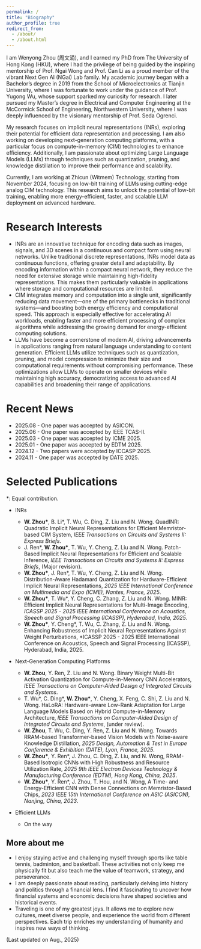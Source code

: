 ```yaml
---
permalink: /
title: "Biography"
author_profile: true
redirect_from: 
  - /about/
  - /about.html
---
```


I am Wenyong Zhou (周文涌), and I earned my PhD from The University of Hong Kong (HKU), where I had the privilege of being guided by the inspiring mentorship of Prof. Ngai Wong and Prof. Can Li as a proud member of the vibrant Next Gen AI (NGai) Lab family. My academic journey began with a Bachelor’s degree in 2019 from the School of Microelectronics at Tianjin University, where I was fortunate to work under the guidance of Prof. Yugong Wu, whose support sparked my curiosity for research. I later pursued my Master’s degree in Electrical and Computer Engineering at the McCormick School of Engineering, Northwestern University, where I was deeply influenced by the visionary mentorship of Prof. Seda Ogrenci.

My research focuses on implicit neural representations (INRs), exploring their potential for efficient data representation and processing. I am also working on developing next-generation computing platforms, with a particular focus on compute-in-memory (CIM) technologies to enhance efficiency. Additionally, I am passionate about optimizing Large Language Models (LLMs) through techniques such as quantization, pruning, and knowledge distillation to improve their performance and scalability.

Currently, I am working at Zhicun (Witmem) Technology, starting from November 2024, focusing on low-bit training of LLMs using cutting-edge analog CIM technology. This research aims to unlock the potential of low-bit training, enabling more energy-efficient, faster, and scalable LLM deployment on advanced hardware.


Research Interests
======
- INRs are an innovative technique for encoding data such as images, signals, and 3D scenes in a continuous and compact form using neural networks. Unlike traditional discrete representations, INRs model data as continuous functions, offering greater detail and adaptability. By encoding information within a compact neural network, they reduce the need for extensive storage while maintaining high-fidelity representations. This makes them particularly valuable in applications where storage and computational resources are limited.
- CIM integrates memory and computation into a single unit, significantly reducing data movement—one of the primary bottlenecks in traditional systems—and boosting both energy efficiency and computational speed. This approach is especially effective for accelerating AI workloads, enabling faster and more efficient processing of complex algorithms while addressing the growing demand for energy-efficient computing solutions.
- LLMs have become a cornerstone of modern AI, driving advancements in applications ranging from natural language understanding to content generation. Efficient LLMs utilize techniques such as quantization, pruning, and model compression to minimize their size and computational requirements without compromising performance. These optimizations allow LLMs to operate on smaller devices while maintaining high accuracy, democratizing access to advanced AI capabilities and broadening their range of applications.


Recent News
======
- 2025.08 - One paper was accepted by ASICON.
- 2025.06 - One paper was accepted by IEEE TCAS-II.
- 2025.03 - One paper was accepted by ICME 2025.
- 2025.01 - One paper was accepted by EDTM 2025.
- 2024.12 - Two papers were accepted by ICCASP 2025.
- 2024.11 - One paper was accepted by DATE 2025.

Selected Publications 
======
*: Equal contribution.
- INRs
  - **W. Zhou\***, B. Li\*, T. Wu, C. Ding, Z. Liu and N. Wong. QuadINR: Quadratic Implicit Neural Representations for Efficient Memristor-based CIM System, *IEEE Transactions on Circuits and Systems II: Express Briefs*.  
  - J. Ren\*, **W. Zhou\***, T. Wu, Y. Cheng, Z. Liu and N. Wong. Patch-Based Implicit Neural Representations for Efficient and Scalable Inference, *IEEE Transactions on Circuits and Systems II: Express Briefs*, (Major revision).
  - **W. Zhou\***, J. Ren\*, T. Wu, Y. Cheng, Z. Liu and N. Wong. Distribution-Aware Hadamard Quantization for Hardware-Efficient Implicit Neural Representations, *2025 IEEE International Conference on Multimedia and Expo (ICME), Nantes, France, 2025*.
  - **W. Zhou\***, T. Wu\*, Y. Cheng, C. Zhang, Z. Liu and N. Wong. MINR: Efficient Implicit Neural Representations for Multi-Image Encoding, *ICASSP 2025 - 2025 IEEE International Conference on Acoustics, Speech and Signal Processing (ICASSP), Hyderabad, India, 2025*.
  - **W. Zhou\***, Y. Cheng\*, T. Wu, C. Zhang, Z. Liu and N. Wong. Enhancing Robustness of Implicit Neural Representations Against Weight Perturbations, *ICASSP 2025 - 2025 IEEE International Conference on Acoustics, Speech and Signal Processing (ICASSP), Hyderabad, India, 2025.
  
- Next-Generation Computing Platforms
  - **W. Zhou**, Y. Ren, Z. Liu and N. Wong. Binary Weight Multi-Bit Activation Quantization for Compute-in-Memory CNN Accelerators, *IEEE Transactions on Computer-Aided Design of Integrated Circuits and Systems*.
  - T. Wu\*, C. Ding\*, **W. Zhou\***, Y. Cheng, X. Feng, C. Shi, Z. Liu and N. Wong. HaLoRA: Hardware-aware Low-Rank Adaptation for Large Language Models Based on Hybrid Compute-in-Memory Architecture, *IEEE Transactions on Computer-Aided Design of Integrated Circuits and Systems*, (under review).
  - **W. Zhou**, T. Wu, C. Ding, Y. Ren, Z. Liu and N. Wong. Towards RRAM-based Transformer-based Vision Models with Noise-aware Knowledge Distillation, *2025 Design, Automation & Test in Europe Conference & Exhibition (DATE), Lyon, France, 2025*.
  - **W. Zhou\***, Y. Ren\*, J. Zhou, C. Ding, Z. Liu, and N. Wong, RRAM-Based Isotropic CNNs with High Robustness and Resource Utilization Rate, *2025 9th IEEE Electron Devices Technology & Manufacturing Conference (EDTM), Hong Kong, China, 2025*.
  - **W. Zhou\***, Y. Ren\*, J. Zhou, T. Hou, and N. Wong, A Time- and Energy-Efficient CNN with Dense Connections on Memristor-Based Chips, *2023 IEEE 15th International Conference on ASIC (ASICON), Nanjing, China, 2023*.

- Efficient LLMs
  - On the way

More about me
------
- I enjoy staying active and challenging myself through sports like table tennis, badminton, and basketball. These activities not only keep me physically fit but also teach me the value of teamwork, strategy, and perseverance.
- I am deeply passionate about reading, particularly delving into history and politics through a financial lens. I find it fascinating to uncover how financial systems and economic decisions have shaped societies and historical events.
- Traveling is one of my greatest joys. It allows me to explore new cultures, meet diverse people, and experience the world from different perspectives. Each trip enriches my understanding of humanity and inspires new ways of thinking.

(Last updated on Aug., 2025)
